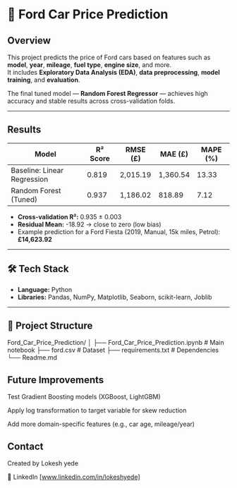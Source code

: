 # 🚗 Ford Car Price Prediction

##  Overview
This project predicts the price of Ford cars based on features such as **model**, **year**, **mileage**, **fuel type**, **engine size**, and more.  
It includes **Exploratory Data Analysis (EDA)**, **data preprocessing**, **model training**, and **evaluation**.  

The final tuned model — **Random Forest Regressor** — achieves high accuracy and stable results across cross-validation folds.

---

## Results
| Model                     | R² Score | RMSE (£) | MAE (£) | MAPE (%) |
|---------------------------|----------|----------|---------|----------|
| Baseline: Linear Regression | 0.819    | 2,015.19 | 1,360.54| 13.33    |
| Random Forest (Tuned)       | 0.937    | 1,186.02 | 818.89  | 7.12     |

- **Cross-validation R²:** 0.935 ± 0.003  
- **Residual Mean:** -18.92 → close to zero (low bias)  
- Example prediction for a Ford Fiesta (2019, Manual, 15k miles, Petrol): **£14,623.92**


---

## 🛠 Tech Stack
- **Language:** Python  
- **Libraries:** Pandas, NumPy, Matplotlib, Seaborn, scikit-learn, Joblib  

---

## 📂 Project Structure
Ford_Car_Price_Prediction/
│
├── Ford_Car_Price_Prediction.ipynb # Main notebook
├── ford.csv # Dataset
├── requirements.txt # Dependencies
└── Readme.md

## Future Improvements
Test Gradient Boosting models (XGBoost, LightGBM)

Apply log transformation to target variable for skew reduction

Add more domain-specific features (e.g., car age, mileage/year)

## Contact
Created by Lokesh yede

🔗 LinkedIn [www.linkedin.com/in/lokeshyede]
